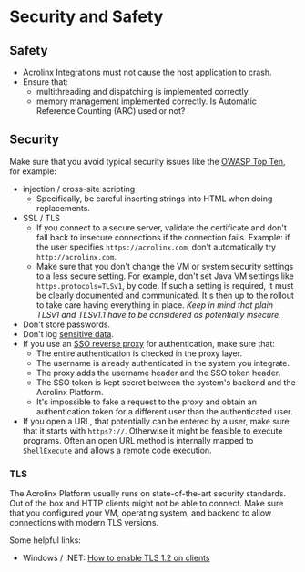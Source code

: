 # Security and Safety

## Safety

* Acrolinx Integrations must not cause the host application to crash.
* Ensure that:
    + multithreading and dispatching is implemented correctly.
    + memory management implemented correctly. Is Automatic Reference Counting (ARC) used or not?

## Security

Make sure that you avoid typical security issues like the [OWASP Top Ten](https://www.owasp.org/index.php/Category:OWASP_Top_Ten_Project),
for example:

* injection / cross-site scripting
    + Specifically, be careful inserting strings into HTML when doing replacements.
* SSL / TLS
    + If you connect to a secure server,
      validate the certificate and don't fall back to insecure connections if the connection fails.
      Example: if the user specifies `https://acrolinx.com`, don't automatically try `http://acrolinx.com`.
    + Make sure that you don't change the VM or system security settings to a less secure setting.
      For example, don't set Java VM settings like `https.protocols=TLSv1`, by code.
      If such a setting is required, it must be clearly documented and communicated.
      It's then up to the rollout to take care having everything in place.
      *Keep in mind that plain TLSv1 and TLSv1.1 have to be considered as potentially insecure.*
* Don't store passwords.
* Don't log [sensitive data](logging.md#sensitive-data).
* If you use an [SSO reverse proxy](https://github.com/acrolinx/acrolinx-proxy-sample) for authentication, make sure that:
    + The entire authentication is checked in the proxy layer.
    + The username is already authenticated in the system you integrate.
    + The proxy adds the username header and the SSO token header.
    + The SSO token is kept secret between the system's backend and the Acrolinx Platform.
    + It's impossible to fake a request to the proxy and obtain an authentication token for a different user
      than the authenticated user.
* If you open a URL, that potentially can be entered by a user, make sure that it starts with `https?://`.
  Otherwise it might be feasible to execute programs.
  Often an open URL method is internally mapped to `ShellExecute` and allows a remote code execution.

### TLS

The Acrolinx Platform usually runs on state-of-the-art security standards.
Out of the box and HTTP clients might not be able to connect.
Make sure that you configured your VM, operating system, and backend to allow connections with modern TLS versions.

Some helpful links:

* Windows / .NET: [How to enable TLS 1.2 on clients](https://docs.microsoft.com/en-us/mem/configmgr/core/plan-design/security/enable-tls-1-2-client)
